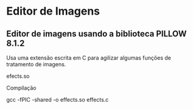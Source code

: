 # Editor de Imagens
## Editor de imagens usando a biblioteca PILLOW 8.1.2
 Usa uma extensão escrita em C para agilizar algumas funções de tratamento de imagens.
 
 efects.so
 
 Compilação
 
 gcc -fPIC -shared -o effects.so effects.c
